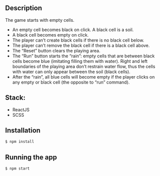 ## Description

The game starts with empty cells.
- An empty cell becomes black on click. A black cell is a soil.
- A black cell becomes empty on click.
- The player can’t create black cells if there is no black cell below.
- The player can’t remove the black cell if there is a black cell above.
- The “Reset” button clears the playing area.
- The “Run” button starts the “rain”: empty cells that are between black cells
   become blue (imitating filling them with water). Right and left boundaries of the
   playing area don’t restrain water flow, thus the cells with water can only appear
   between the soil (black cells).
- After the “rain”, all blue cells will become empty if the player clicks on any empty
   or black cell (the opposite to “run” command).

## Stack:
* ReactJS
* SCSS

## Installation

```bash
$ npm install
```

## Running the app

```bash
$ npm start
```
